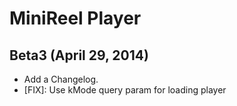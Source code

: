 # MiniReel Player

## Beta3 (April 29, 2014)
* Add a Changelog.
* [FIX]: Use kMode query param for loading player